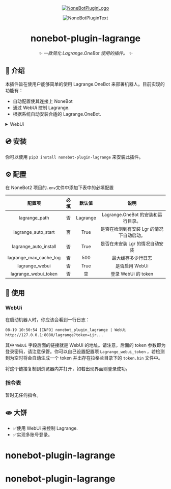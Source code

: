 <div align="center">
  <a href="https://v2.nonebot.dev/store"><img src="https://github.com/A-kirami/nonebot-plugin-template/blob/resources/nbp_logo.png" width="180" height="180" alt="NoneBotPluginLogo"></a>
  <br>
  <p><img src="https://github.com/A-kirami/nonebot-plugin-template/blob/resources/NoneBotPlugin.svg" width="240" alt="NoneBotPluginText"></p>
</div>

<div align="center">

# nonebot-plugin-lagrange

_✨ 一款简化 Lagrange.OneBot 使用的插件。 ✨_

</div>

## 📖 介绍

本插件旨在使用户能够简单的使用 Lagrange.OneBot 来部署机器人。目前实现的功能有：

- 自动配置使其连接上 NoneBot
- 通过 WebUi 控制 Lagrange.
- 根据系统自动安装合适的 Lagrange.OneBot.

<details>
<summary>WebUi</summary>

![1](https://raw.githubusercontent.com/Lonely-Sails/nonebot-plugin-lagrange/master/pictures/1.png)
![2](https://raw.githubusercontent.com/Lonely-Sails/nonebot-plugin-lagrange/master/pictures/2.png)
![3](https://raw.githubusercontent.com/Lonely-Sails/nonebot-plugin-lagrange/master/pictures/3.png)

</details>

## 💿 安装

你可以使用 `pip3 install nonebot-plugin-lagrange` 来安装此插件。

## ⚙️ 配置

在 NoneBot2 项目的`.env`文件中添加下表中的必填配置

|          配置项           | 必填 |   默认值    |            说明             |
|:----------------------:|:--:|:--------:|:-------------------------:|
|     lagrange_path      | 否  | Lagrange | Lagrange.OneBot 的安装和运行目录。 |
|  lagrange_auto_start   | 否  |   True   |  是否在检测到有安装 Lgr 的情况下自动启动。  |
| lagrange_auto_install  | 否  |   True   |    是否在未安装 Lgr 的情况自动安装     |
| lagrange_max_cache_log | 否  |   500    |         最大缓存多少行日志         |
|     lagrange_webui     | 否  |   True   |        是否启用 WebUi         |
|  lagrange_webui_token  | 否  |    空     |     登录 WebUi 的 token      |

## 🎉 使用

### WebUi

在启动机器人时，你应该会看到一行日志：

```log
08-19 10:50:54 [INFO] nonebot_plugin_lagrange | WebUi http://127.0.0.1:8080/lagrange?token=ijr...
```

其中 `WebUi` 字段后面的链接就是 WebUi 的地址。请注意，后面的 token
参数即为登录密码，请注意保管。你可以自己设置配置项 `Lagrange_webui_token` ，若检测到为空时将会自动生成一个 token
并出存在拉格兰目录下的 `token.bin` 文件中。

将这个链接复制到浏览器内并打开，如若出现界面则登录成功。

### 指令表

暂时无任何指令。

## 🫓 大饼

- ✅使用 WebUi 来控制 Lagrange.
- ✅实现多账号登录。
# nonebot-plugin-lagrange
# nonebot-plugin-lagrange
